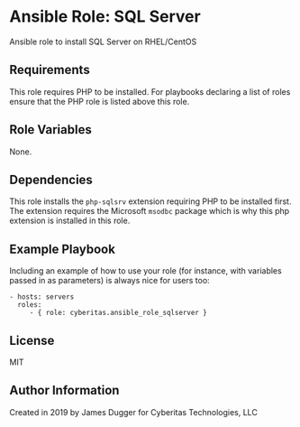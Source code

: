 Ansible Role:  SQL Server
=========

Ansible role to install SQL Server on RHEL/CentOS

Requirements
------------

This role requires PHP to be installed.  For playbooks declaring a list of roles ensure that the PHP role is listed above this role.

Role Variables
--------------

None.

Dependencies
------------

This role installs the `php-sqlsrv` extension requiring PHP to be installed first.  The extension requires the Microsoft `msodbc` package which is why this php extension is installed in this role.

Example Playbook
----------------

Including an example of how to use your role (for instance, with variables passed in as parameters) is always nice for users too:

    - hosts: servers
      roles:
         - { role: cyberitas.ansible_role_sqlserver }

License
-------

MIT

Author Information
------------------

Created in 2019 by James Dugger for Cyberitas Technologies, LLC
